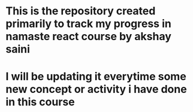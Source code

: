# This is the repository created primarily to track my progress in namaste react course by akshay saini 

# I will be updating it everytime some new concept or activity i have done in this course 
